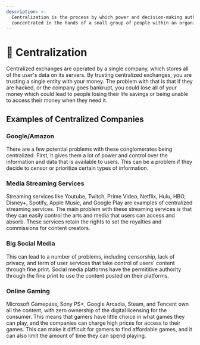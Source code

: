 ```yaml
---
description: >-
  Centralization is the process by which power and decision-making authority is
  concentrated in the hands of a small group of people within an organization.
---
```


# 🏢 Centralization

Centralized exchanges are operated by a single company, which stores all of the user's data on its servers. By trusting centralized exchanges, you are trusting a single entity with your money. The problem with that is that if they are hacked, or the company goes bankrupt, you could lose all of your money which could lead to people losing their life savings or being unable to access their money when they need it.

## Examples of Centralized Companies

### Google/Amazon

There are a few potential problems with these conglomerates being centralized. First, it gives them a lot of power and control over the information and data that is available to users. This can be a problem if they decide to censor or prioritize certain types of information.

### Media Streaming Services&#x20;

Streaming services like Youtube, Twitch, Prime Video, Netflix, Hulu, HBO, Disney+, Spotify, Apple Music, and Google Play are examples of centralized streaming services. The main problem with these streaming services is that they can easily control the arts and media that users can access and absorb. These services retain the rights to set the royalties and commissions for content creators.

### Big Social Media

This can lead to a number of problems, including censorship, lack of privacy, and term of user services that take control of users' content through fine print. Social media platforms have the permititive authority through the fine print to use the content posted on their platforms.&#x20;

### Online Gaming

Microsoft Gamepass, Sony PS+, Google Arcadia, Steam, and Tencent own all the content, with zero ownership of the digital licensing for the consumer. This means that gamers have little choice in what games they can play, and the companies can charge high prices for access to their games. This can make it difficult for gamers to find affordable games, and it can also limit the amount of time they can spend playing.







